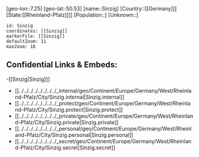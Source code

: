 ﻿---
location: [50.53,7.25]
mapzoom: [7,12] 
mapmarker: city 
type: City
tags:
- geo/City


SpocWebEntityId: 34287
isDeleted: false
confidential: public

---
[geo-lon::7.25]
[geo-lat::50.53]
[name::Sinzig]
[Country::[[Germany]]]
[State:[[Rheinland-Pfalz]]]]
[Population::]
[Unknown::]


```leaflet
id: Sinzig
coordinates: [[Sinzig]]
markerFile: [[Sinzig]]
defaultZoom: 11 
maxZoom: 18
```


## Confidential Links & Embeds: 
-[[Sinzig|Sinzig]]] 
- [[../../../../../../../../_internal/geo/Continent/Europe/Germany/West/Rheinland-Pfalz/City/Sinzig.internal|Sinzig.internal]] 
- [[../../../../../../../../_protect/geo/Continent/Europe/Germany/West/Rheinland-Pfalz/City/Sinzig.protect|Sinzig.protect]] 
- [[../../../../../../../../_private/geo/Continent/Europe/Germany/West/Rheinland-Pfalz/City/Sinzig.private|Sinzig.private]] 
- [[../../../../../../../../_personal/geo/Continent/Europe/Germany/West/Rheinland-Pfalz/City/Sinzig.personal|Sinzig.personal]] 
- [[../../../../../../../../_secret/geo/Continent/Europe/Germany/West/Rheinland-Pfalz/City/Sinzig.secret|Sinzig.secret]] 
